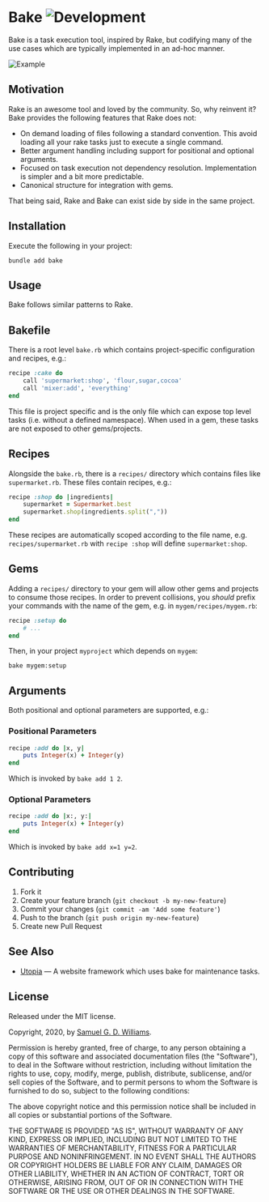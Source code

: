 # Bake ![Development](https://github.com/ioquatix/bake/workflows/Development/badge.svg)

Bake is a task execution tool, inspired by Rake, but codifying many of the use cases which are typically implemented in an ad-hoc manner.

![Example](example.png)

## Motivation

Rake is an awesome tool and loved by the community. So, why reinvent it? Bake provides the following features that Rake does not:

- On demand loading of files following a standard convention. This avoid loading all your rake tasks just to execute a single command.
- Better argument handling including support for positional and optional arguments.
- Focused on task execution not dependency resolution. Implementation is simpler and a bit more predictable.
- Canonical structure for integration with gems.

That being said, Rake and Bake can exist side by side in the same project.

## Installation

Execute the following in your project:

	bundle add bake

## Usage

Bake follows similar patterns to Rake.

## Bakefile

There is a root level `bake.rb` which contains project-specific configuration and recipes, e.g.:

```ruby
recipe :cake do
	call 'supermarket:shop', 'flour,sugar,cocoa'
	call 'mixer:add', 'everything'
end
```

This file is project specific and is the only file which can expose top level tasks (i.e. without a defined namespace). When used in a gem, these tasks are not exposed to other gems/projects.

## Recipes

Alongside the `bake.rb`, there is a `recipes/` directory which contains files like `supermarket.rb`. These files contain recipes, e.g.:

```ruby
recipe :shop do |ingredients|
	supermarket = Supermarket.best
	supermarket.shop(ingredients.split(","))
end
```

These recipes are automatically scoped according to the file name, e.g. `recipes/supermarket.rb` with `recipe :shop` will define `supermarket:shop`.

## Gems

Adding a `recipes/` directory to your gem will allow other gems and projects to consume those recipes. In order to prevent collisions, you *should* prefix your commands with the name of the gem, e.g. in `mygem/recipes/mygem.rb`:

```ruby
recipe :setup do
	# ...
end
```

Then, in your project `myproject` which depends on `mygem`:

```
bake mygem:setup
```

## Arguments

Both positional and optional parameters are supported, e.g.:

### Positional Parameters

```ruby
recipe :add do |x, y|
	puts Integer(x) + Integer(y)
end
```

Which is invoked by `bake add 1 2`.

### Optional Parameters

```ruby
recipe :add do |x:, y:|
	puts Integer(x) + Integer(y)
end
```

Which is invoked by `bake add x=1 y=2`.

## Contributing

1. Fork it
2. Create your feature branch (`git checkout -b my-new-feature`)
3. Commit your changes (`git commit -am 'Add some feature'`)
4. Push to the branch (`git push origin my-new-feature`)
5. Create new Pull Request

## See Also

- [Utopia](https://github.com/socketry/utopia) — A website framework which uses bake for maintenance tasks.

## License

Released under the MIT license.

Copyright, 2020, by [Samuel G. D. Williams](http://www.codeotaku.com).

Permission is hereby granted, free of charge, to any person obtaining a copy
of this software and associated documentation files (the "Software"), to deal
in the Software without restriction, including without limitation the rights
to use, copy, modify, merge, publish, distribute, sublicense, and/or sell
copies of the Software, and to permit persons to whom the Software is
furnished to do so, subject to the following conditions:

The above copyright notice and this permission notice shall be included in
all copies or substantial portions of the Software.

THE SOFTWARE IS PROVIDED "AS IS", WITHOUT WARRANTY OF ANY KIND, EXPRESS OR
IMPLIED, INCLUDING BUT NOT LIMITED TO THE WARRANTIES OF MERCHANTABILITY,
FITNESS FOR A PARTICULAR PURPOSE AND NONINFRINGEMENT. IN NO EVENT SHALL THE
AUTHORS OR COPYRIGHT HOLDERS BE LIABLE FOR ANY CLAIM, DAMAGES OR OTHER
LIABILITY, WHETHER IN AN ACTION OF CONTRACT, TORT OR OTHERWISE, ARISING FROM,
OUT OF OR IN CONNECTION WITH THE SOFTWARE OR THE USE OR OTHER DEALINGS IN
THE SOFTWARE.
